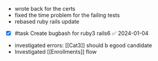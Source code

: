* wrote back for the certs
* fixed the time problem for the failing tests
* rebased ruby rails update
* [x] #task Create bugbash for ruby3 rails6 ✅ 2024-01-04
* investigated errors: [[Cat3]] should b egood candidate
* Investigated [[Enrollments]] flow